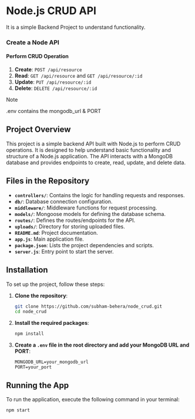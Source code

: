 # Node.js CRUD API

It is a simple Backend Project to understand functionality.

### Create a Node API

#### Perform CRUD Operation
1. **Create**: `POST /api/resource`
2. **Read**: `GET /api/resource` and `GET /api/resource/:id`
3. **Update**: `PUT /api/resource/:id`
4. **Delete**: `DELETE /api/resource/:id`

> [!NOTE]
> .env contains the mongodb_url & PORT

## Project Overview

This project is a simple backend API built with Node.js to perform CRUD operations. It is designed to help understand basic functionality and structure of a Node.js application. The API interacts with a MongoDB database and provides endpoints to create, read, update, and delete data.

## Files in the Repository

- **`controllers/`**: Contains the logic for handling requests and responses.
- **`db/`**: Database connection configuration.
- **`middleware/`**: Middleware functions for request processing.
- **`models/`**: Mongoose models for defining the database schema.
- **`routes/`**: Defines the routes/endpoints for the API.
- **`uploads/`**: Directory for storing uploaded files.
- **`README.md`**: Project documentation.
- **`app.js`**: Main application file.
- **`package.json`**: Lists the project dependencies and scripts.
- **`server.js`**: Entry point to start the server.

## Installation

To set up the project, follow these steps:

1. **Clone the repository**:
    ```bash
    git clone https://github.com/subham-behera/node_crud.git
    cd node_crud
    ```

2. **Install the required packages**:
    ```bash
    npm install
    ```

3. **Create a `.env` file in the root directory and add your MongoDB URL and PORT**:
    ```env
    MONGODB_URL=your_mongodb_url
    PORT=your_port
    ```

## Running the App

To run the application, execute the following command in your terminal:
```bash
npm start
